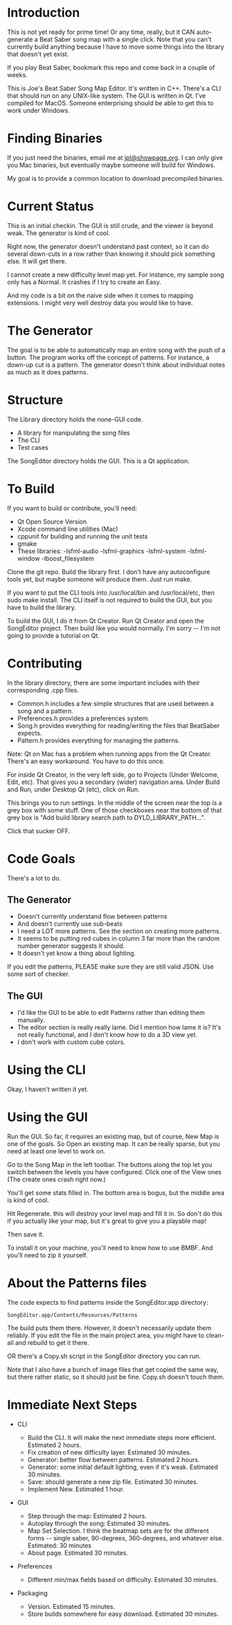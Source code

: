# Introduction
This is not yet ready for prime time! Or any time, really, but it CAN auto-generate a Beat Saber song map with a single click. Note that you can't currently build anything because I have to move some things into the library that doesn't yet exist.

If you play Beat Saber, bookmark this repo and come back in a couple of weeks.

This is Joe's Beat Saber Song Map Editor. It's written in C++. There's a CLI that should run on any UNIX-like system. The GUI is written in Qt. I've compiled for MacOS. Someone enterprising should be able to get this to work under Windows.

# Finding Binaries
If you just need the binaries, email me at jpl@showpage.org. I can only give you Mac binaries, but eventually maybe someone will build for Windows.

My goal is to provide a common location to download precompiled binaries.

# Current Status
This is an initial checkin. The GUI is still crude, and the viewer is beyond weak. The generator is kind of cool.

Right now, the generator doesn't understand past context, so it can do several down-cuts in a row rather than knowing it should pick something else. It will get there.

I cannot create a new difficulty level map yet. For instance, my sample song only has a Normal. It crashes if I try to create an Easy.

And my code is a bit on the naive side when it comes to mapping extensions. I might very well destroy data you would like to have.

# The Generator
The goal is to be able to automatically map an entire song with the push of a button. The program works off the concept of patterns. For instance, a down-up cut is a pattern. The generator doesn't think about individual notes as much as it does patterns.

# Structure
The Library directory holds the none-GUI code.

* A library for manipulating the song files
* The CLI
* Test cases

The SongEditor directory holds the GUI. This is a Qt application.

# To Build
If you want to build or contribute, you'll need:

* Qt Open Source Version
* Xcode command line utilities (Mac)
* cppunit for building and running the unit tests
* gmake
* These libraries: -lsfml-audio -lsfml-graphics -lsfml-system -lsfml-window -lboost_filesystem

Clone the git repo. Build the library first. I don't have any autoconfigure tools yet, but maybe someone will produce them. Just run make.

If you want to put the CLI tools into /usr/local/bin and /usr/local/etc, then sudo make install. The CLI itself is not required to build the GUI, but you have to build the library.

To build the GUI, I do it from Qt Creator. Run Qt Creator and open the SongEditor project. Then build like you would normally. I'm sorry -- I'm not going to provide a tutorial on Qt.

# Contributing
In the library directory, there are some important includes with their corresponding .cpp files.

* Common.h includes a few simple structures that are used between a song and a pattern.
* Preferences.h provides a preferences system.
* Song.h provides everything for reading/writing the files that BeatSaber expects.
* Pattern.h provides everything for managing the patterns.

Note: Qt on Mac has a problem when running apps from the Qt Creator. There's an easy workaround. You have to do this once.

For inside Qt Creator, in the very left side, go to Projects (Under Welcome, Edit, etc). That gives you a secondary (wider) navigation area. Under Build and Run, under Desktop Qt (etc), click on Run.

This brings you to run settings. In the middle of the screen near the top is a grey box with some stuff. One of those checkboxes near the bottom of that grey box is "Add build library search path to DYLD_LIBRARY_PATH...".

Click that sucker OFF.

# Code Goals
There's a lot to do.

## The Generator

* Doesn't currently understand flow between patterns
* And doesn't currently use sub-beats
* I need a LOT more patterns. See the section on creating more patterns.
* It seems to be putting red cubes in column 3 far more than the random number generator suggests it should.
* It doesn't yet know a thing about lighting.

If you edit the patterns, PLEASE make sure they are still valid JSON. Use some sort of checker.

## The GUI

* I'd like the GUI to be able to edit Patterns rather than editing them manually.
* The editor section is really really lame. Did I mention how lame it is? It's not really functional, and I don't know how to do a 3D view yet.
* I don't work with custom cube colors.

# Using the CLI
Okay, I haven't written it yet.

# Using the GUI
Run the GUI. So far, it requires an existing map, but of course, New Map is one of the goals. So Open an existing map. It can be really sparse, but you need at least one level to work on.

Go to the Song Map in the left toolbar. The buttons along the top let you switch between the levels you have configured. Click one of the View ones (The create ones crash right now.)

You'll get some stats filled in. The bottom area is bogus, but the middle area is kind of cool.

Hit Regenerate. this will destroy your level map and fill it in. So don't do this if you actually like your map, but it's great to give you a playable map!

Then save it.

To install it on your machine, you'll need to know how to use BMBF. And you'll need to zip it yourself.

# About the Patterns files
The code expects to find patterns inside the SongEditor.app directory:

    SongEditor.app/Contents/Resources/Patterns

The build puts them there. However, it doesn't necessarily update them reliably. If you edit the file in the main project area, you might have to clean-all and rebuild to get it there.

OR there's a Copy.sh script in the SongEditor directory you can run.

Note that I also have a bunch of image files that get copied the same way, but there rather static, so it should just be fine. Copy.sh doesn't touch them.

# Immediate Next Steps

* CLI
  * Build the CLI. It will make the next immediate steps more efficient. Estimated 2 hours.
  * Fix creation of new difficulty layer. Estimated 30 minutes.
  * Generator: better flow between patterns. Estimated 2 hours.
  * Generator: some initial default lighting, even if it's weak. Estimated 30 minutes.
  * Save: should generate a new zip file. Estimated 30 minutes.
  * Implement New. Estimated 1 hour.

* GUI
  * Step through the map: Estimated 2 hours.
  * Autoplay through the song: Estimated 30 minutes.
  * Map Set Selection. I think the beatmap sets are for the different forms -- single saber, 90-degrees, 360-degrees, and whatever else. Estimated: 30 minutes
  * About page. Estimated 30 minutes.

* Preferences
  * Different min/max fields based on difficulty. Estimated 30 minutes.

* Packaging
  * Version. Estimated 15 minutes.
  * Store builds somewhere for easy download. Estimated 30 minutes.
